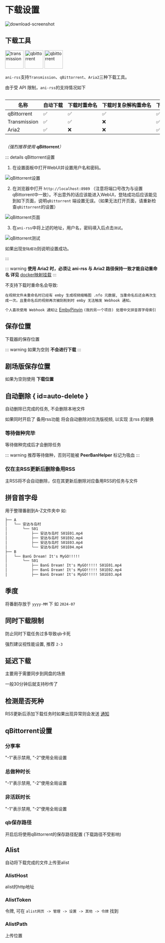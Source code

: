# 下载设置

<img src="/screenshot/73147386fca70f09e22aadac950f93a1-download-screenshot.png" alt="download-screenshot" id="download-screenshot">

## 下载工具

<div>
<img src="/image/tr.png" alt="transmission" width="60">
<img src="/image/qb.png" alt="qbittorrent" width="60">
<img src="/image/aria2.png" alt="qbittorrent" width="60">
</div>

`ani-rss`支持`Transmission`、`qBittorrent`、`Aria2`三种下载工具。

由于受 API 限制，`ani-rss`的支持情况如下

<div style="overflow-x: auto;">
<div style="width: 1000px;">

| 名称           | 自动下载 | 下载时重命名 | 下载时复杂解构重命名 | 下载完成后重命名 | 做种时修改下载位置 | 下载完成通知 | AList |
|--------------|------|--------|------------|----------|-----------|--------|-------|
| qBittorrent  | ✅    | ✅      | ✅          | ✅        | ✅         | ✅      | ✅     |
| Transmission | ✅    | ✅      | ❌          | ✅        | ✅         | ✅      | ✅     |
| Aria2        | ✅    | ❌      | ❌          | ✅        | ❌         | ❌      | ❌     |

</div>
</div>

*（强烈推荐使用 **qBittorrent**）*

::: details qBittorrent设置

1. 在设置面板中打开WebUI并设置用户名和密码。

![qBittorrent设置](/image/qBittorrent_settings.png)

2. 在浏览器中打开 `http://localhost:8989`
   （注意将端口号改为与设置qBittorrent中一致）。不出意外的话应该能进入WebUI，登陆成功后应该能见到如下页面，说明`qBittorrent`
   端设置无误。（如果无法打开页面，请重新检查`qBittorrent`的设置）

![qBittorrent页面](/image/qBittorrent_WebUI.png)

3. 在`ani-rss`中将上述的地址，用户名，密码填入后点击`测试`。

![qBittorrent测试](/image/qBittorrent_test.png)

如果出现`登陆成功`则说明设置成功。

:::

::: warning
**使用 Aria2 时，必须让 ani-rss 与 Aria2 路径保持一致才能自动重命名 详见** [docker映射挂载](/config/basic#docker-mount)
:::

不支持下载时重命名会导致:

`在视频文件未重命名时已经有 emby 生成视频缩略图 .nfo 元数据,
当重命名后还会再次生成一次。且重命名后的视频再次被刮削到时 emby 无法触发 Webhook 通知。`

`个人喜欢使用 Webhook 通知让` [EmbyPinyin](https://github.com/wushuo894/EmbyPinyin) `(我的另一个项目) 处理中文拼音首字母索引`

## 保存位置

下载器的保存位置

::: warning
如果为空则 **不会进行下载**
:::

## 剧场版保存位置

如果为空则使用 **下载位置**

## 自动删除 { id=auto-delete }

自动删除已完成的任务, 不会删除本地文件

如果同时开启了 备用rss功能 将会自动删除对应洗版视频, 以实现 主rss 的替换

### 等待做种完毕

等待做种完成后才会删除任务

::: warning
推荐等待做种，否则可能被 **PeerBanHelper** 标记为吸血
:::

### 仅在主RSS更新后删除备用RSS

主RSS将不会自动删除，仅在其更新后删除对应备用RSS的任务与文件

## 拼音首字母

用于整理番剧到A-Z文件夹中
如:

```md
├── A
│   └── 安达与岛村
│       └── S01
│           ├── 安达与岛村 S01E01.mp4
│           ├── 安达与岛村 S01E02.mp4
│           ├── 安达与岛村 S01E03.mp4
│           └── 安达与岛村 S01E04.mp4
├── B
│   └── BanG Dream! It's MyGO!!!!!
│       └── S01
│           ├── BanG Dream! It's MyGO!!!!! S01E01.mp4
│           ├── BanG Dream! It's MyGO!!!!! S01E02.mp4
│           ├── BanG Dream! It's MyGO!!!!! S01E03.mp4
```

## 季度

将番剧存放于 `yyyy-MM` 下 如 `2024-07`

## 同时下载限制

防止同时下载任务过多导致qb卡死

强烈建议视性能设置, 推荐 `2-3`

## 延迟下载

主要用于需要同步到网盘的场景

一般30分钟后就支持秒传了

## 检测是否死种

RSS更新后添加下载任务时如果出现异常则会发送 [通知](/config/message.md)

## qBittorrent设置

### 分享率

"-1"表示禁用, "-2"使用全局设置

### 总做种时长

"-1"表示禁用, "-2"使用全局设置

### 非活跃时长

"-1"表示禁用, "-2"使用全局设置

### qb保存路径

开启后将使用qBittorrent的保存路径配置 (下载路径不受影响)

## Alist

自动将下载完成的文件上传至alist

### AlistHost

alist的http地址

### AlistToken

令牌, 可在 `alist网页 -> 管理 -> 设置 -> 其他 -> 令牌` 找到

### AlistPath

上传位置
